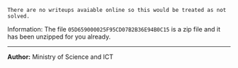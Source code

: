`There are no writeups avaiable online so this would be treated as not solved.`

Information:
The file `05D659000025F95CD07B2B36E94B0C15` is a zip file and it has been unzipped for you already.

---
**Author:** Ministry of Science and ICT